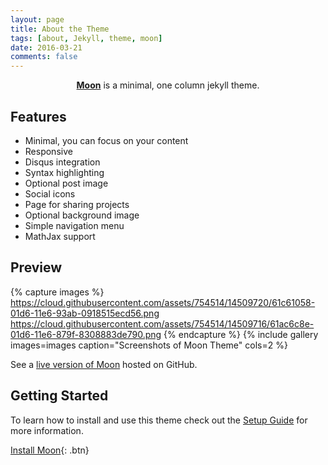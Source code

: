 ```yaml
---
layout: page
title: About the Theme
tags: [about, Jekyll, theme, moon]
date: 2016-03-21
comments: false
---
```


<center><a href="https://gamsa-new.firebaseapp.com"><b>Moon</b></a> is a minimal, one column jekyll theme.</center>

## Features

-   Minimal, you can focus on your content
-   Responsive
-   Disqus integration
-   Syntax highlighting
-   Optional post image
-   Social icons
-   Page for sharing projects
-   Optional background image
-   Simple navigation menu
-   MathJax support

## Preview

{% capture images %}
https://cloud.githubusercontent.com/assets/754514/14509720/61c61058-01d6-11e6-93ab-0918515ecd56.png
https://cloud.githubusercontent.com/assets/754514/14509716/61ac6c8e-01d6-11e6-879f-8308883de790.png
{% endcapture %}
{% include gallery images=images caption="Screenshots of Moon Theme" cols=2 %}

See a [live version of Moon](https://gamsa-new.firebaseapp.com) hosted on GitHub.

## Getting Started

To learn how to install and use this theme check out the [Setup Guide](https://gamsa-new.firebaseapp.com) for more information.

[Install Moon](https://gamsa-new.firebaseapp.com){: .btn}
